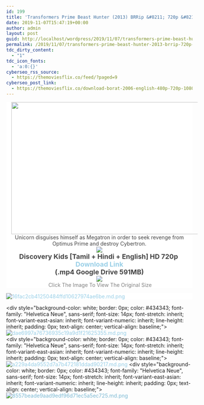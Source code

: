 ```yaml
---
id: 199
title: 'Transformers Prime Beast Hunter (2013) BRRip &#8211; 720p &#8211; [Tamil + Hindi + English] &#8211; 600MB'
date: 2019-11-07T15:47:19+00:00
author: admin
layout: post
guid: http://localhost/wordpress/2019/11/07/transformers-prime-beast-hunter-2013-brrip-720p-tamil-hindi-english-600mb/
permalink: /2019/11/07/transformers-prime-beast-hunter-2013-brrip-720p-tamil-hindi-english-600mb/
tdc_dirty_content:
  - "1"
tdc_icon_fonts:
  - 'a:0:{}'
cyberseo_rss_source:
  - https://themoviesflix.co/feed/?paged=9
cyberseo_post_link:
  - https://themoviesflix.co/download-borat-2006-english-480p-720p-1080p/
---
```

<div dir="ltr" style="text-align: left;" trbidi="on">
  <div align="center" style="background-color: white; border: 0px; color: #434343; font-family: "Helvetica Neue", sans-serif; font-size: 14px; font-stretch: inherit; font-variant-east-asian: inherit; font-variant-numeric: inherit; line-height: inherit; margin: 0px; padding: 0px; vertical-align: baseline;"><a href="https://2.bp.blogspot.com/-nxU9jQ4HUn4/XJ8NOXrqPQI/AAAAAAAAAaE/OsnEMSsS3tcyC34MhR6KT1zkDfFNbeB2gCLcBGAs/s1600/AALAO01HM_LS_LS_1300_1498191369.jpg" imageanchor="1" style="background-color: transparent; margin-left: 1em; margin-right: 1em;"><img loading="lazy" border="0" data-original-height="731" data-original-width="1300" height="358" src="https://2.bp.blogspot.com/-nxU9jQ4HUn4/XJ8NOXrqPQI/AAAAAAAAAaE/OsnEMSsS3tcyC34MhR6KT1zkDfFNbeB2gCLcBGAs/s640/AALAO01HM_LS_LS_1300_1498191369.jpg" width="640" /></a>
</div><div align="center" style="background-color: white; border: 0px; color: #434343; font-family: "Helvetica Neue", sans-serif; font-size: 14px; font-stretch: inherit; font-variant-east-asian: inherit; font-variant-numeric: inherit; line-height: inherit; margin: 0px; padding: 0px; vertical-align: baseline;"><span style="font-family: "times"; font-size: small; font-style: inherit; text-align: left;">Unicorn disguises himself as Megatron in order to seek revenge from Optimus Prime and destroy Cybertron.</span></div> <div style="background-color: white; border: 0px; color: #434343; font-family: "Helvetica Neue", sans-serif; font-stretch: inherit; font-variant-east-asian: inherit; font-variant-numeric: inherit; line-height: inherit; margin: 0px; padding: 0px; vertical-align: baseline;"> 

<div align="center" style="border: 0px; font: inherit; padding: 0px; vertical-align: baseline;">
  <img src="https://toonnetworktamil.webs.com/Toon{89079b63309851382655154139bbafeffe7049ba71bd5d4f772edf147b63b0e9}20Network{89079b63309851382655154139bbafeffe7049ba71bd5d4f772edf147b63b0e9}20Tamil.gif" style="border: 0px; font: inherit; margin: 0px; max-width: 100{89079b63309851382655154139bbafeffe7049ba71bd5d4f772edf147b63b0e9}; padding: 0px; vertical-align: baseline;" />
</div>

<div align="center" style="border: 0px; font: inherit; padding: 0px; vertical-align: baseline;">
</div>

<div align="center" style="border: 0px; font-family: inherit; font-stretch: inherit; font-style: inherit; font-variant: inherit; font-weight: inherit; line-height: inherit; padding: 0px; text-align: center; vertical-align: baseline;">
  <span style="font-size: large;"><b style="border: 0px; font-family: inherit; font-stretch: inherit; font-style: inherit; font-variant: inherit; line-height: inherit; margin: 0px; padding: 0px; vertical-align: baseline;">Discovery Kids [Tamil + Hindi + English] HD 720p&nbsp;</b></span>
</div>

<div align="center" style="border: 0px; font-family: inherit; font-stretch: inherit; font-style: inherit; font-variant: inherit; font-weight: inherit; line-height: inherit; padding: 0px; text-align: center; vertical-align: baseline;">
  <b style="border: 0px; font-family: inherit; font-stretch: inherit; font-style: inherit; font-variant: inherit; line-height: inherit; margin: 0px; padding: 0px; vertical-align: baseline;"><a href="https://drive.google.com/uc?id=14o8lQVtQ8XJXqfm1NYbCWucM0Ped5sok&#038;export=download" rel="nofollow noopener noreferrer" style="border: 0px; color: #99cfe7; font-family: inherit; font-stretch: inherit; font-style: inherit; font-variant: inherit; font-weight: inherit; line-height: inherit; margin: 0px; padding: 0px; text-decoration-line: none; vertical-align: baseline;" target="_blank"><span style="font-size: large;">Download Link</span></a></b>
</div>

<div align="center" style="border: 0px; font-family: inherit; font-stretch: inherit; font-style: inherit; font-variant: inherit; font-weight: inherit; line-height: inherit; padding: 0px; text-align: center; vertical-align: baseline;">
  <b style="border: 0px; font-family: inherit; font-stretch: inherit; font-style: inherit; font-variant: inherit; line-height: inherit; margin: 0px; padding: 0px; vertical-align: baseline;"><span style="font-size: large;">(.mp4 Google Drive 591MB)</span></b>
</div>

<div align="center" style="border: 0px; font: inherit; padding: 0px; vertical-align: baseline;">
  <img src="https://toonnetworktamil.webs.com/Toon{89079b63309851382655154139bbafeffe7049ba71bd5d4f772edf147b63b0e9}20Network{89079b63309851382655154139bbafeffe7049ba71bd5d4f772edf147b63b0e9}20Tamil.gif" style="border: 0px; font: inherit; margin: 0px; max-width: 100{89079b63309851382655154139bbafeffe7049ba71bd5d4f772edf147b63b0e9}; padding: 0px; vertical-align: baseline;" />
</div>

<div align="center" style="border: 0px; font: inherit; margin: 0px; padding: 0px; vertical-align: baseline;">
  <span style="color: grey;"><span style="border: 0px; font-family: inherit; font-size: inherit; font-stretch: inherit; font-style: inherit; font-variant: inherit; line-height: inherit; margin: 0px; padding: 0px; vertical-align: baseline;"><span style="font-family: "times"; font-size: small;">&nbsp;</span></span>Click The Image To View The Original Size</span>
</div></div> <div style="background-color: white; border: 0px; color: #434343; font-family: "Helvetica Neue", sans-serif; font-size: 14px; font-stretch: inherit; font-variant-east-asian: inherit; font-variant-numeric: inherit; line-height: inherit; padding: 0px; text-align: center; vertical-align: baseline;">

<a href="https://extraimage.net/image/jMhA" rel="nofollow noopener noreferrer" style="border: 0px; color: #99cfe7; font: inherit; margin: 0px; padding: 0px; text-decoration-line: none; vertical-align: baseline;" target="_blank"><img alt="16fac2cb41250484ffd10627974ae6be.md.png" src="https://extraimage.net/images/2018/01/16/16fac2cb41250484ffd10627974ae6be.md.png" style="border: 0px; font: inherit; margin: 0px; max-width: 100{89079b63309851382655154139bbafeffe7049ba71bd5d4f772edf147b63b0e9}; padding: 0px; vertical-align: baseline;" /></a></div> <div style="background-color: white; border: 0px; color: #434343; font-family: "Helvetica Neue", sans-serif; font-size: 14px; font-stretch: inherit; font-variant-east-asian: inherit; font-variant-numeric: inherit; line-height: inherit; padding: 0px; text-align: center; vertical-align: baseline;"><a href="https://extraimage.net/image/jMhv" rel="nofollow noopener noreferrer" style="border: 0px; color: #99cfe7; font: inherit; margin: 0px; padding: 0px; text-decoration-line: none; vertical-align: baseline;" target="_blank"><img alt="dae6997a76736935c19a9d1f21625355.md.png" src="https://extraimage.net/images/2018/01/16/dae6997a76736935c19a9d1f21625355.md.png" style="border: 0px; font: inherit; margin: 0px; max-width: 100{89079b63309851382655154139bbafeffe7049ba71bd5d4f772edf147b63b0e9}; padding: 0px; vertical-align: baseline;" /></a></div> <div style="background-color: white; border: 0px; color: #434343; font-family: "Helvetica Neue", sans-serif; font-size: 14px; font-stretch: inherit; font-variant-east-asian: inherit; font-variant-numeric: inherit; line-height: inherit; padding: 0px; text-align: center; vertical-align: baseline;"><a href="https://extraimage.net/image/jMb8" rel="nofollow noopener noreferrer" style="border: 0px; color: #99cfe7; font: inherit; margin: 0px; padding: 0px; text-decoration-line: none; vertical-align: baseline;" target="_blank"><img alt="a229a4da9552d7a7b472181ddad90217.md.png" src="https://extraimage.net/images/2018/01/16/a229a4da9552d7a7b472181ddad90217.md.png" style="border: 0px; font: inherit; margin: 0px; max-width: 100{89079b63309851382655154139bbafeffe7049ba71bd5d4f772edf147b63b0e9}; padding: 0px; vertical-align: baseline;" /></a></div> <div style="background-color: white; border: 0px; color: #434343; font-family: "Helvetica Neue", sans-serif; font-size: 14px; font-stretch: inherit; font-variant-east-asian: inherit; font-variant-numeric: inherit; line-height: inherit; padding: 0px; text-align: center; vertical-align: baseline;"><a href="https://extraimage.net/image/jMbs" rel="nofollow noopener noreferrer" style="border: 0px; color: #7dbad4; font: inherit; margin: 0px; padding: 0px; text-decoration-line: none; vertical-align: baseline;" target="_blank"><img alt="8557beade9aad9edf96d71ec5a5ec725.md.png" src="https://extraimage.net/images/2018/01/16/8557beade9aad9edf96d71ec5a5ec725.md.png" style="border: 0px; font: inherit; margin: 0px; max-width: 100{89079b63309851382655154139bbafeffe7049ba71bd5d4f772edf147b63b0e9}; padding: 0px; vertical-align: baseline;" /></a></div> </div>